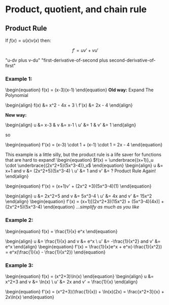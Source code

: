 # Product, quotient, and chain rule

## Product Rule
If $f(x) = u(x)  v(x)$ then:

$$f' = uv' + vu'$$

"u-dv plus v-du"
"first-derivative-of-second plus second-derivative-of-first"

### Example 1:
\begin{equation}
f(x) = (x-3)(x-1)
\end{equation}
**Old way:** Expand The Polynomial 

\begin{align}
f(x) &= x^2 - 4x + 3 \\
f'(x) &= 2x - 4
\end{align}

**New way:** 

\begin{align}
u &= x-3 &  v &= x-1 \\
u' &= 1 & v' &= 1
\end{align}
  
 so
 
 \begin{equation}
 f'(x) =  (x-3) \cdot 1 + (x-1) \cdot 1 = 2x - 4
 \end{equation}

This example is a little silly, but the product rule is a life saver for functions that are hard to expand!
\begin{equation}
$f(x) = \underbrace{(x+1)}_u \cdot \underbrace{(2x^2+5)(5x^3-4)}_v$
\end{equation}
\begin{align}
u &= x+1   and  v &= (2x^2+5)(5x^3-4) \\
u' &= 1 and v' &= ? Product Rule Again!
\end{align}

\begin{equation}
f'(x) = (x+1)v' + (2x^2 +3)(5x^3-4)(1)
\end{equation}

\begin{align}
u &= 2x^2+5 and v &= 5x^3-4 \\
u' &= 4x and v' &= 15x^2
\end{align}
\begin{equation}
f'(x) = (x+1)[(2x^2+3)(15x^2) + (5x^3-4)(4x)] + (2x^2+5)(5x^3-4)
\end{equation}
*...simplify as much as you like*



### Example 2:
\begin{equation}
f(x) = \frac{1}{x} e^x
\end{equation}

\begin{align}
u &= \frac{1}{x} and v &= e^x   \\ 
u' &= -\frac{1}{x^2} and v' &= e^x
\end{align}
\begin{equation}
f'(x) = \frac{1}{x}e^x + e^x(-\frac{1}{x^2}) = e^x(\frac{1}{x} - \frac{1}{x^2})
\end{equation}

### Example 3:
\begin{equation}
f(x) = (x^2+3)\ln(x)
\end{equation}
\begin{align}
u &= x^2+3 and  v &= \ln(x)   \\ 
u' &= 2x and v' = \frac{1}{x}
\end{align}

\begin{equation}
f'(x) = (x^2+3)(\frac{1}{x}) + \ln(x)(2x) = \frac{x^2+3}{x} + 2x\ln(x)
\end{equation}
